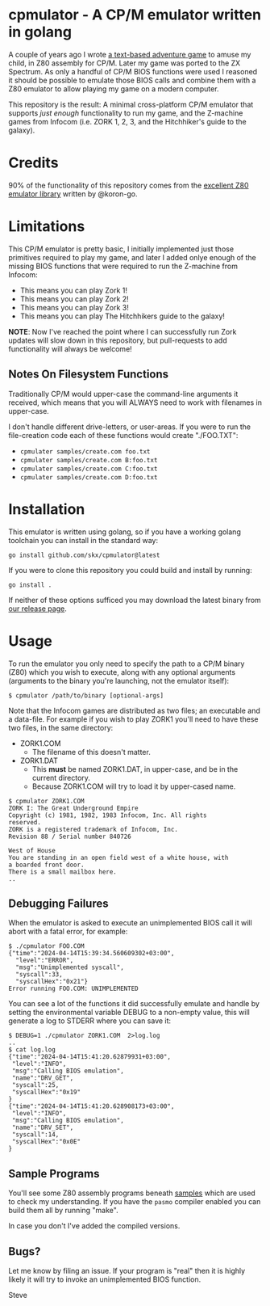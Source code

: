 # cpmulator - A CP/M emulator written in golang

A couple of years ago I wrote [a text-based adventure game](https://github.com/skx/lighthouse-of-doom/) to amuse my child, in Z80 assembly for CP/M.  Later my game was ported to the ZX Spectrum.   As only a handful of CP/M BIOS functions were used I reasoned it should be possible to emulate those BIOS calls and combine them with a Z80 emulator to allow playing my game on a modern computer.

This repository is the result: A minimal cross-platform CP/M emulator that supports _just enough_ functionality to run my game, and the Z-machine games from Infocom (i.e. ZORK 1, 2, 3, and the Hitchhiker's guide to the galaxy).




# Credits

90% of the functionality of this repository comes from the [excellent Z80 emulator library](https://github.com/koron-go/z80) written by @koron-go.




# Limitations

This CP/M emulator is pretty basic, I initially implemented just those primitives required to play my game, and later I added onlye enough of the missing BIOS functions that were required to run the Z-machine from Infocom:

* This means you can play Zork 1!
* This means you can play Zork 2!
* This means you can play Zork 3!
* This means you can play The Hitchhikers guide to the galaxy!

**NOTE**: Now I've reached the point where I can successfully run Zork updates will slow down in this repository, but pull-requests to add functionality will always be welcome!



## Notes On Filesystem Functions

Traditionally CP/M would upper-case the command-line arguments it received, which means that you will ALWAYS need to work with filenames in upper-case.

I don't handle different drive-letters, or user-areas.  If you were to run the file-creation code each of these functions would create "./FOO.TXT":

* `cpmulater samples/create.com foo.txt`
* `cpmulater samples/create.com B:foo.txt`
* `cpmulater samples/create.com C:foo.txt`
* `cpmulater samples/create.com D:foo.txt`




# Installation

This emulator is written using golang, so if you have a working golang toolchain you can install in the standard way:

```
go install github.com/skx/cpmulator@latest
```

If you were to clone this repository you could build and install by running:

```
go install .
```

If neither of these options sufficed you may download the latest binary from [our release page](https://github.com/skx/cpmulator/releases).




# Usage

To run the emulator you only need to specify the path to a CP/M binary (Z80) which you wish to execute, along with any optional arguments (arguments to the binary you're launching, not the emulator itself):

```
$ cpmulator /path/to/binary [optional-args]
```

Note that the Infocom games are distributed as two files; an executable and a data-file.  For example if you wish to play ZORK1 you'll need to have these two files, in the same directory:

* ZORK1.COM
  * The filename of this doesn't matter.
* ZORK1.DAT
  * This **must** be named ZORK1.DAT, in upper-case, and be in the current directory.
  * Because ZORK1.COM will try to load it by upper-cased name.

```
$ cpmulator ZORK1.COM
ZORK I: The Great Underground Empire
Copyright (c) 1981, 1982, 1983 Infocom, Inc. All rights
reserved.
ZORK is a registered trademark of Infocom, Inc.
Revision 88 / Serial number 840726

West of House
You are standing in an open field west of a white house, with
a boarded front door.
There is a small mailbox here.
..
```



## Debugging Failures

When the emulator is asked to execute an unimplemented BIOS call it will abort with a fatal error, for example:

```
$ ./cpmulator FOO.COM
{"time":"2024-04-14T15:39:34.560609302+03:00",
  "level":"ERROR",
  "msg":"Unimplemented syscall",
  "syscall":33,
  "syscallHex":"0x21"}
Error running FOO.COM: UNIMPLEMENTED
```

You can see a lot of the functions it did successfully emulate and handle by setting the environmental variable DEBUG to a non-empty value, this will generate a log to STDERR where you can save it:

```
$ DEBUG=1 ./cpmulator ZORK1.COM  2>log.log
..
$ cat log.log
{"time":"2024-04-14T15:41:20.62879931+03:00",
 "level":"INFO",
 "msg":"Calling BIOS emulation",
 "name":"DRV_GET",
 "syscall":25,
 "syscallHex":"0x19"
}
{"time":"2024-04-14T15:41:20.628908173+03:00",
 "level":"INFO",
 "msg":"Calling BIOS emulation",
 "name":"DRV_SET",
 "syscall":14,
 "syscallHex":"0x0E"
}

```



## Sample Programs

You'll see some Z80 assembly programs beneath [samples](samples/) which are used to check my understanding.  If you have the `pasmo` compiler enabled you can build them all by running "make".

In case you don't I've added the compiled versions.



## Bugs?

Let me know by filing an issue.  If your program is "real" then it is highly likely it will try to invoke an unimplemented BIOS function.


Steve

